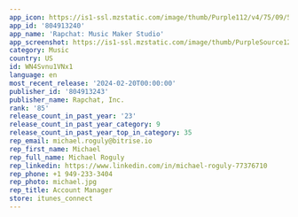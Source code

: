 ```yaml
---
app_icon: https://is1-ssl.mzstatic.com/image/thumb/Purple112/v4/75/09/5a/75095a74-40f3-c01d-d381-c2c394f10805/AppIcon-0-0-1x_U007emarketing-0-10-0-85-220.png/1024x1024bb.png
app_id: '804913240'
app_name: 'Rapchat: Music Maker Studio'
app_screenshot: https://is1-ssl.mzstatic.com/image/thumb/PurpleSource126/v4/38/86/b5/3886b5b0-8c65-5390-dd20-cc9ba795ac33/a36283e8-4fe7-40e0-a4b1-831efb66b23c_iOS_6.5_inch_1.png/1242x2688bb.png
category: Music
country: US
id: WN4Svnu1VNx1
language: en
most_recent_release: '2024-02-20T00:00:00'
publisher_id: '804913243'
publisher_name: Rapchat, Inc.
rank: '85'
release_count_in_past_year: '23'
release_count_in_past_year_category: 9
release_count_in_past_year_top_in_category: 35
rep_email: michael.roguly@bitrise.io
rep_first_name: Michael
rep_full_name: Michael Roguly
rep_linkedin: https://www.linkedin.com/in/michael-roguly-77376710
rep_phone: +1 949-233-3404
rep_photo: michael.jpg
rep_title: Account Manager
store: itunes_connect
---
```

